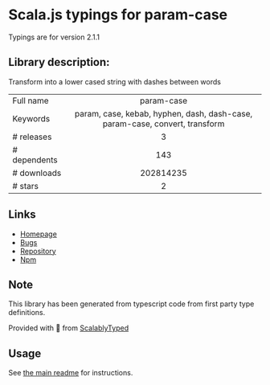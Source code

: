 
# Scala.js typings for param-case

Typings are for version 2.1.1

## Library description:
Transform into a lower cased string with dashes between words

|                    |                 |
| ------------------ | :-------------: |
| Full name          | param-case |
| Keywords           | param, case, kebab, hyphen, dash, dash-case, param-case, convert, transform |
| # releases         | 3 |
| # dependents       | 143 |
| # downloads        | 202814235 |
| # stars            | 2 |

## Links
- [Homepage](https://github.com/blakeembrey/change-case/tree/master/packages/param-case#readme)
- [Bugs](https://github.com/blakeembrey/change-case/issues)
- [Repository](https://github.com/blakeembrey/change-case)
- [Npm](https://www.npmjs.com/package/param-case)
    


## Note
This library has been generated from typescript code from first party type definitions.

Provided with :purple_heart: from [ScalablyTyped](https://github.com/oyvindberg/ScalablyTyped)

## Usage
See [the main readme](../../readme.md) for instructions.


